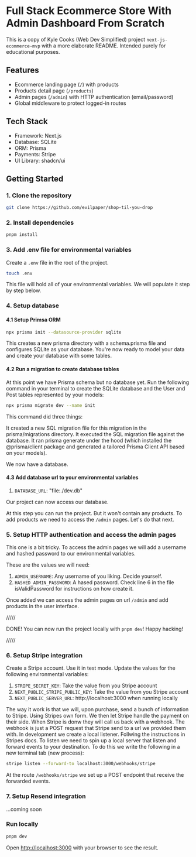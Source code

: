 # Full Stack Ecommerce Store With Admin Dashboard From Scratch

This is a copy of Kyle Cooks (Web Dev Simplified) project `next-js-ecommerce-mvp` with a more elaborate README.
Intended purely for educational purposes.

## Features

- Ecommerce landing page (`/`) with products
- Products detail page (`/products`)
- Admin pages (`/admin`) with HTTP authentication (email/password)
- Global middleware to protect logged-in routes

## Tech Stack

- Framework: Next.js
- Database: SQLite
- ORM: Prisma
- Payments: Stripe
- UI Library: shadcn/ui

## Getting Started

### 1. Clone the repository

```bash
git clone https://github.com/evilpaper/shop-til-you-drop
```

### 2. Install dependencies

```bash
pnpm install
```

### 3. Add .env file for environmental variables

Create a `.env` file in the root of the project.

```bash
touch .env
```

This file will hold all of your environmental variables. We will populate it step by step below.

### 4. Setup database

#### 4.1 Setup Primsa ORM

```bash
npx prisma init --datasource-provider sqlite
```

This creates a new prisma directory with a schema.prisma file and configures SQLite as your database. You're now ready to model your data and create your database with some tables.

#### 4.2 Run a migration to create database tables

At this point we have Prisma schema but no database yet. Run the following command in your terminal to create the SQLite database and the User and Post tables represented by your models:

```bash
npx prisma migrate dev --name init
```

This command did three things:

It created a new SQL migration file for this migration in the prisma/migrations directory.
It executed the SQL migration file against the database.
It ran prisma generate under the hood (which installed the @prisma/client package and generated a tailored Prisma Client API based on your models).

We now have a database.

#### 4.3 Add database url to your environmental variables

1. `DATABASE_URL`: "file:./dev.db"

Our project can now access our database.

At this step you can run the project. But it won't contain any products. To add products we need to access the `/admin` pages. Let's do that next.

### 5. Setup HTTP authentication and access the admin pages

This one is a bit tricky. To access the admin pages we will add a username and hashed password to our environmental variables.

These are the values we will need:

1. `ADMIN_USERNAME`: Any username of you liking. Decide yourself.
1. `HASHED_ADMIN_PASSWORD`: A hased password. Check line 6 in the file isValidPassword for instructions on how create it.

Once added we can access the admin pages on url `/admin` and add products in the user interface.

/////

DONE! You can now run the project locally with `pnpm dev`! Happy hacking!

/////

### 6. Setup Stripe integration

Create a Stripe account. Use it in test mode. Update the values for the following environmental variables:

1. `STRIPE_SECRET_KEY`: Take the value from you Stripe account
1. `NEXT_PUBLIC_STRIPE_PUBLIC_KEY`: Take the value from you Stripe account
1. `NEXT_PUBLIC_SERVER_URL`: http://localhost:3000 when running locally

The way it work is that we will, upon purchase, send a bunch of information to Stripe. Using Stripes own form.
We then let Stripe handle the payment on their side. When Stripe is donw they will call us back with a webhook.
The webhook is just a POST request that Stripe send to a url we provided them with.
In development we create a local listener. Follwing the instructions in Stripes docs. To listen we need to spin up a local server
that listen and forward events to your destination. To do this we write the following in a new terminal tab (new process):

```bash
stripe listen --forward-to localhost:3000/webhooks/stripe
```

At the route `/webhooks/stripe` we set up a POST endpoint that receive the forwarded events.

### 7. Setup Resend integration

...coming soon

### Run locally

```bash
pnpm dev
```

Open [http://localhost:3000](http://localhost:3000) with your browser to see the result.
